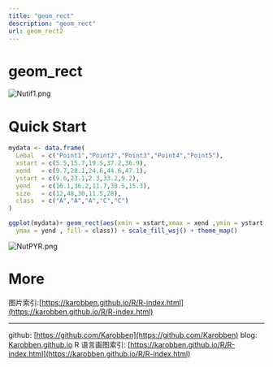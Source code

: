 ```yaml
---
title: "geom_rect"
description: "geom_rect"
url: geom_rect2
---
```

# geom_rect

![Nutif1.png](https://s1.ax1x.com/2020/06/19/Nutif1.png)

# Quick Start
```r
mydata <- data.frame(
  Lebal  = c("Point1","Point2","Point3","Point4","Point5"),
  xstart = c(5.5,15.7,19.5,37.2,36.9),
  xend   = c(9.7,28.1,24.6,44.6,47.1),
  ystart = c(9.6,23.1,2.3,33.2,9.2),
  yend   = c(16.1,36.2,11.7,38.5,15.3),
  size   = c(12,48,30,11.5,28),
  class  = c("A","A","A","C","C")
)

ggplot(mydata)+ geom_rect(aes(xmin = xstart,xmax = xend ,ymin = ystart ,
  ymax = yend , fill = class)) + scale_fill_wsj() + theme_map()
```

![NutPYR.png](https://s1.ax1x.com/2020/06/19/NutPYR.png)

<a name="FG8Ad"></a>
# More
图片索引:[https://karobben.github.io/R/R-index.html](https://karobben.github.io/R/R-index.html)





---
github: [https://github.com/Karobben](https://github.com/Karobben)
blog: [Karobben.github.io](http://Karobben.github.io)
R 语言画图索引: [https://karobben.github.io/R/R-index.html](https://karobben.github.io/R/R-index.html)
